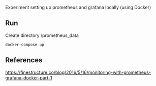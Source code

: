 Experiment setting up prometheus and grafana locally (using Docker)

## Run
Create directory /prometheus_data

    docker-compose up

## References

https://finestructure.co/blog/2016/5/16/monitoring-with-prometheus-grafana-docker-part-1